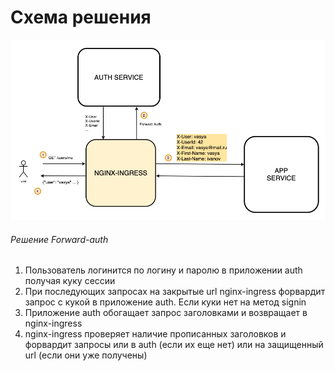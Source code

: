 # Схема решения

![image-20200512154011363](./README.assets/image-20200512154011363.png)

###### Решение Forward-auth

1) Пользователь логинится по логину и паролю в приложении auth получая куку сессии
2) При последующих запросах на закрытые url nginx-ingress форвардит запрос с кукой в приложение auth. Если куки нет на метод signin
3) Приложение auth обогащает запрос заголовками и возвращает в nginx-ingress
4) nginx-ingress проверяет наличие прописанных заголовков и форвардит запросы или в auth (если их еще нет) или на защищенный url (если они уже получены)
